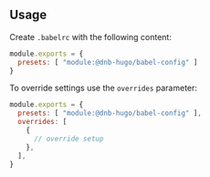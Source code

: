 ## Usage

Create `.babelrc` with the following content:

```js
module.exports = {
  presets: [ "module:@dnb-hugo/babel-config" ]
}
```

To override settings use the `overrides` parameter:

```js
module.exports = {
  presets: [ "module:@dnb-hugo/babel-config" ],
  overrides: [
    {
      // override setup
    },
  ],
}
```
